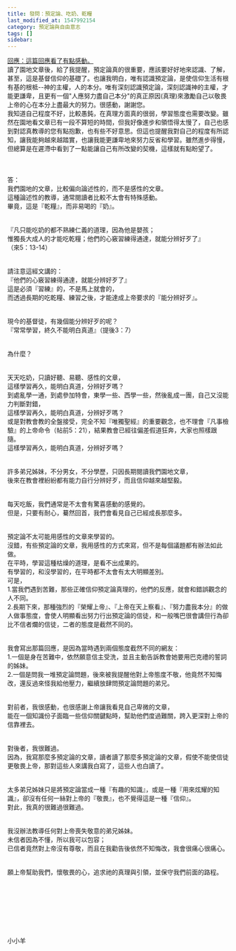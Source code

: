 ```yaml
---
title: 發問：預定論、吃奶、乾糧
last_modified_at: 1547992154
category: 預定論與自由意志
tags: []
sidebar: 
---
```


<p><a href="/posts/269195604#comment-19934901">回應：這篇回應看了有點感動。</a><br/>讀了園地文章後，給了我提醒，預定論真的很重要，應該要好好地來認識、了解，甚至，這是基督信仰的基礎了。也讓我明白，唯有認識預定論，是使信仰生活有根有基的根柢--神的主權，人的本分。唯有深刻認識預定論，深刻認識神的主權，才能更謙卑，且更有一個"人應努力盡自己本分"的真正原因(真理)來激勵自己以敬畏上帝的心在本分上盡最大的努力。很感動，謝謝您。<br/>我知道自己程度不好，比較愚鈍，在真理方面真的很弱，學習態度也需要改變。雖然在園地看文章已有一段不算短的時間，但我好像進步和領悟得太慢了，自己也感到對認真教導的您有點抱歉，也有些不好意思。但這也提醒我對自己的程度有所認知，讓我能夠越來越踏實，也讓我能更謙卑地來努力反省和學習。雖然進步得慢，但總算是在遲滯中看到了一點能讓自己有所改變的契機，這樣就有點盼望了。<br/><!--more--><br/><br/><br/>答：<br/>我們園地的文章，比較偏向論述性的，而不是感性的文章。<br/>這種論述性的教導，通常閱讀者比較不太會有特殊感動。<br/>畢竟，這是『乾糧』，而非易喝的『奶』。<br/><br/> <br/>『凡只能吃奶的都不熟練仁義的道理，因為他是嬰孩；<br/>惟獨長大成人的才能吃乾糧；他們的心竅習練得通達，就能分辨好歹了』<br/>（來5：13-14）<br/><br/> <br/>請注意這經文講的：<br/>『他們的心竅習練得通達，就能分辨好歹了』<br/>這是必須『習練』的，不是馬上就會的，<br/>而透過長期的吃乾糧、練習之後，才能達成上帝要求的『能分辨好歹』。<br/><br/> <br/>現今的基督徒，有幾個能分辨好歹的呢？<br/>『常常學習，終久不能明白真道』（提後3：7）<br/><br/><br/>為什麼？<br/><br/><br/>天天吃奶，只讀好聽、易聽、感性的文章，<br/>這樣學習再久，能明白真道，分辨好歹嗎？<br/>到處亂學一通，到處參加特會，東學一些、西學一些，然後亂成一團，自己又沒能力判斷對錯，<br/>這樣學習再久，能明白真道，分辨好歹嗎？<br/>或是對教會教的全盤接受，完全不知『唯獨聖經』的重要觀念，也不理會『凡事檢驗』的上帝命令（帖前5：21），結果教會已經往偏差假道狂奔，大家也照樣跟隨。<br/>這樣學習再久，能明白真道，分辨好歹嗎？<br/><br/> <br/>許多弟兄姊妹，不分男女，不分學歷，只因長期閱讀我們園地文章，<br/>後來在教會裡紛紛都有能力自行分辨好歹，而且信仰越來越堅毅。<br/><br/> <br/>每天吃飯，我們通常是不太會有驚喜感動的感覺的。<br/>但是，只要有耐心，驀然回首，我們會看見自己已經成長那麼多。<br/><br/> <br/>預定論不太可能用感性的文章來學習的。<br/>沒錯，有些預定論的文章，我用感性的方式來寫，但不是每個議題都有辦法如此做。<br/>在平時，學習這種枯燥的道理，是看不出成果的。<br/>有學習的，和沒學習的，在平時都不太會有太大明顯差別。<br/>可是，<br/>1.當我們遇到苦難，那些正確信仰預定論真理的，他們的反應，就會和錯誤觀念的人不同。<br/>2.長期下來，那種強烈的『榮耀上帝』、『上帝在天上察看』、『努力盡我本分』的做人做事態度，會使人明顯看出努力行出預定論的信徒，和一般嘴巴很會講但行為卻比不信者爛的信徒，二者的態度是截然不同的。<br/> <br/><br/>我會寫出那篇回應，是因為當時遇到兩個態度截然不同的網友：<br/>1.一個是身在苦難中，依然願意信主受洗，並且主動告訴教會她要用巴克禮的誓詞的姊妹。<br/>2.一個是問我一堆預定論問題，後來被我提醒他對上帝態度不敬，他竟然不知悔改，還反過來怪我給他壓力，繼續放肆問預定論問題的弟兄。<br/><br/> <br/>對前者，我很感動，也很感謝上帝讓我看見自己卑微的文章，<br/>能在一個知識份子面臨一些信仰關鍵點時，幫助他們度過難關，跨入更深對上帝的信靠裡去。<br/> <br/><br/>對後者，我很難過。<br/>因為，我寫那麼多預定論的文章，讀者讀了那麼多預定論的文章，假使不能使信徒更敬畏上帝，那對這些人來講我白寫了，這些人也白讀了。<br/><br/> <br/>太多弟兄姊妹只是將預定論當成一種『有趣的知識』，或是一種『用來炫耀的知識』，卻沒有任何一絲對上帝的『敬畏』，也不覺得這是一種『信仰』。<br/>對此，我真的很難過很難過。<br/><br/> <br/>我沒辦法教導任何對上帝喪失敬意的弟兄姊妹。<br/>未信者因為不懂，所以我可以包容；<br/>已信者竟然對上帝沒有尊敬，而且在我勸告後依然不知悔改，我會很痛心很痛心。 <br/><br/><br/>願上帝幫助我們，懷敬畏的心，追求祂的真理與引領，並保守我們前面的路程。<br/><br/><br/><br/><br/><br/><br/><br/><br/>小小羊<br/><br/><br/><br/><br/><br/>
</p>